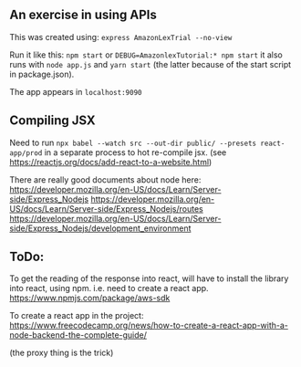 An exercise in using APIs
-------------------------

This was created using:
  `express AmazonLexTrial --no-view`

Run it like this:
  `npm start`
or
  `DEBUG=AmazonlexTutorial:* npm start`
it also runs with `node app.js` and `yarn start` (the latter because of the start script in package.json).

The app appears in `localhost:9090`

Compiling JSX
-------------
Need to run `npx babel --watch src --out-dir public/ --presets react-app/prod` in a separate process to hot re-compile jsx.  (see https://reactjs.org/docs/add-react-to-a-website.html)

There are really good documents about node here:
https://developer.mozilla.org/en-US/docs/Learn/Server-side/Express_Nodejs
https://developer.mozilla.org/en-US/docs/Learn/Server-side/Express_Nodejs/routes
https://developer.mozilla.org/en-US/docs/Learn/Server-side/Express_Nodejs/development_environment

ToDo:
-----

To get the reading of the response into react, will have to install the library into react, using npm.  i.e. need to create a react app.  https://www.npmjs.com/package/aws-sdk

To create a react app in the project:
https://www.freecodecamp.org/news/how-to-create-a-react-app-with-a-node-backend-the-complete-guide/

(the proxy thing is the trick)








